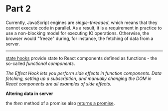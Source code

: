 # Part 2

Currently, JavaScript engines are *single-threaded*, which means that they cannot execute code in parallel. As a result, it is a requirement in practice to use a non-blocking model for executing IO operations. Otherwise, the browser would "freeze" during, for instance, the fetching of data from a server.

---

[state hooks](https://reactjs.org/docs/hooks-state.html) provide state to React components defined as functions - the so-called *functional components*. 

*The Effect Hook lets you perform side effects in function components.* *Data fetching, setting up a subscription, and manually changing the DOM in React components are all examples of side effects.*

**Altering data in server**

the *then* method of a promise also [returns a promise](https://developer.mozilla.org/en-US/docs/Web/JavaScript/Reference/Global_Objects/Promise/then).
